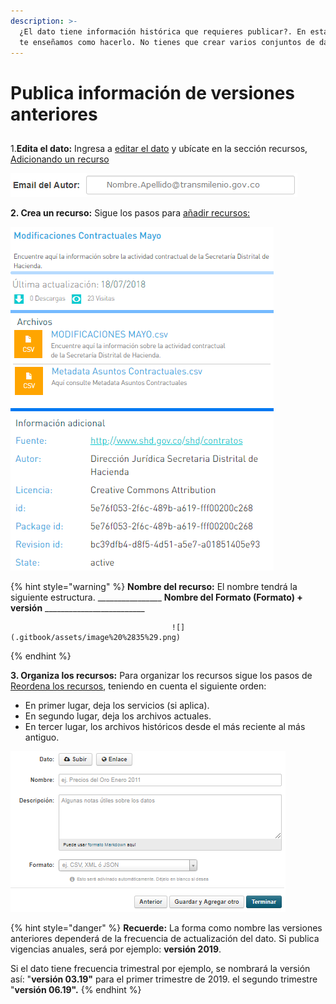 ```yaml
---
description: >-
  ¿El dato tiene información histórica que requieres publicar?. En esta sección
  te enseñamos como hacerlo. No tienes que crear varios conjuntos de datos.
---
```


# Publica información de versiones anteriores

## 

1.**Edita el dato:** Ingresa a [editar el dato](https://datosbogota.gitbook.io/manual-usuario/edita-un-dato) y ubícate en la sección recursos, [Adicionando un recurso](https://datosbogota.gitbook.io/manual-usuario/agregar-un-conjunto-de-datos-o-dataset/edita-un-recurso)

![](.gitbook/assets/image%20%28149%29.png)

**2. Crea un recurso:** Sigue los pasos para [añadir recursos:](https://datosbogota.gitbook.io/manual-usuario/agregar-un-conjunto-de-datos-o-dataset/adiciona-un-recurso)

![](.gitbook/assets/image%20%28135%29.png)

{% hint style="warning" %}
**Nombre del recurso:** El nombre tendrá la siguiente estructura.                                                                                             \_\_\_\_\_\_\_\_\_\_\_\_\_\_\_\_   **Nombre del Formato \(Formato\) + versión**    \_\_\_\_\_\_\_\_\_\_\_\_\_\_\_\_\_\_\_\_\_\_\_\_\_

                                        ![](.gitbook/assets/image%20%2835%29.png)
{% endhint %}

**3. Organiza los recursos:** Para organizar los recursos sigue los pasos de [Reordena los recursos](https://datosbogota.gitbook.io/manual-usuario/reordena-los-recursos), teniendo en cuenta el siguiente orden:

* En primer lugar, deja los servicios \(si aplica\).
* En segundo lugar, deja los archivos actuales.
* En tercer lugar, los archivos históricos desde el más reciente al más antiguo.

![](.gitbook/assets/image%20%28146%29.png)

{% hint style="danger" %}
**Recuerde:** La forma como nombre las versiones anteriores dependerá de la frecuencia de actualización del dato. Si publica vigencias anuales, será por ejemplo: **versión 2019**. 

Si el dato tiene frecuencia trimestral por ejemplo, se nombrará la versión así: "**versión 03.19"** para el primer trimestre de 2019. el segundo trimestre "**versión 06.19".**
{% endhint %}



